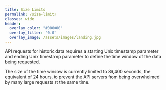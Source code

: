 ```yaml
---
title: Size Limits
permalink: /size-limits
classes: wide
header:
  overlay_color: "#000000"
  overlay_filter: "0.0"
  overlay_image: /assets/images/landing.jpg
---
```


API requests for historic data requires a starting Unix timestamp parameter and ending Unix timestamp parameter to define the time window of the data being requested.

The size of the time window is currently limited to 86,400 seconds, the equivalent of 24 hours, to prevent the API servers from being overwhelmed by many large requests at the same time.
